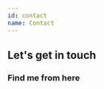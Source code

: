 ```yaml
---
id: contact
name: Contact
---
```


<section>

<h2>Let's get in touch</h2>

<h3><span>Find me from here</span></h3>
<div class="contacts">
  <div class="link">
    <a href="https://www.instagram.com/hrmun.anthony/" target="_blank" class="fab fa-instagram fa-3x" ></a>
  </div>
  <div class="link">
    <a href="https://www.facebook.com/hrmun.anthony" target="_blank" class="fab fa-facebook-f fa-3x"></a>
  </div>
  <div class="link">
    <a href="https://www.linkedin.com/in/hrmun/" target="_blank" class="fab fa-linkedin-in fa-3x"></a>
  </div>
  <div class="link">
    <a href="https://github.com/hrmun/" target="_blank" class="fab fa-github fa-3x"></a>
  </div>
</div>

</section>
